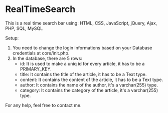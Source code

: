 # RealTimeSearch
This is a real time search bar using: HTML, CSS, JavaScript, jQuery, Ajax, PHP, SQL, MySQL

Setup:
1. You need to change the login informations based on your Database credentials at core/init.php.
2. In the database, there are 5 rows:
   - id: It is used to make a uniq id for every article, it has to be a PRIMARY_KEY.
   - title: It contains the title of the article, it has to be a Text type.
   - content: It contains the content of the article, it has to be a Text type.
   - author: It contains the name of the author, it's a varchar(255) type.
   - category: It contains the category of the article, it's a varchar(255) type.


For any help, feel free to contact me.
